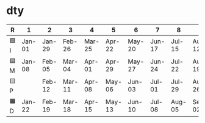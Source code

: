 # dty

| R  | 1 | 2 | 3 | 4 | 5 | 6 | 7 | 8 | 9 | 10 | 11 | 12 | 13 | 14 | SUM |
| --- | --- | --- | --- | --- | --- | --- | --- | --- | --- | --- | --- | --- | --- | --- | --: |
| 🟩I | Jan-01 | Jan-29 | Feb-26 | Mar-25 | Apr-22 | May-20 | Jun-17 | Jul-15 | Aug-12 | Sep-09 | Oct-07 | Nov-04 | Dec-02 | Dec-29 |   +4 |
| 🟦M | Jan-08 | Feb-05 | Mar-04 | Apr-01 | Apr-29 | May-27 | Jun-24 | Jul-22 | Aug-19 | Sep-16 | Oct-14 | Nov-11 | Dec-09 |        |  +10 |
| 🟨P |        | Feb-12 | Mar-11 | Apr-08 | May-06 | Jun-03 | Jul-01 | Jul-29 | Aug-26 | Sep-23 | Oct-21 | Nov-18 | Dec-16 |        |  -12 |
| 🟧D | Jan-22 | Feb-19 | Mar-18 | Apr-15 | May-13 | Jun-10 | Jul-08 | Aug-05 | Sep-02 | Sep-30 | Oct-28 | Nov-25 | Dec-20 |        |   -2 |
